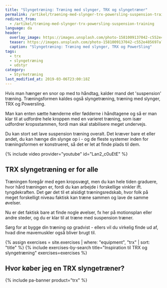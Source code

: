 ```yaml
---
title: "Slyngetræning: Træning med slynger, TRX og slyngetræner"
permalink: /artikel/traening-med-slynger-trx-powersling-suspension-training/
redirect_from:
  - /artikel/træning-med-slynger-trx-powersling-suspension-training
language: da
header:
  overlay_image: https://images.unsplash.com/photo-1581009137042-c552e485697a?ixlib=rb-1.2.1&ixid=eyJhcHBfaWQiOjEyMDd9&auto=format&fit=crop&w=1950&q=80
  teaser: https://images.unsplash.com/photo-1581009137042-c552e485697a?ixlib=rb-1.2.1&ixid=eyJhcHBfaWQiOjEyMDd9&auto=format&fit=crop&w=400&q=80
  caption: "Slyngetræning: Træning med slynger, TRX og PowerSling"
tags:
  - trx
  - slyngetræning
  - udstyr
category:
  - Styrketræning
last_modified_at: 2019-03-06T23:00:18Z
---
```


Hvis man hænger en snor op med to håndtag, kalder mand det 'suspension' træning. Træningsformen kaldes også slyngetræning, træning med slynger, TRX og Powersling.

Man kan enten sætte hænderne eller fødderne i håndtagene og så er man klar til at udfordre hele kroppen med en varieret træning, som især udfordrer kropsstammen, fordi man skal stabilisere meget undervejs.

Du kan stort set lave suspension træning overalt. Det kræver bare et eller andet, du kan hænge din slynge op i - og de fleste systemer inden for træningsformen er konstrueret, så det er let at finde plads til dem.

{% include video provider="youtube" id="Lan2_c0uEtE" %}

## TRX slyngetræning er for alle

Træningen foregår med egen kropsvægt, men du kan hele tiden graduere, hvor hård træningen er, fordi du kan arbejde i forskellige vinkler ift. tyngdekraften. Det gør det til et alsidigt træningsredskab, hvor folk på meget forskelligt niveau faktisk kan træne sammen og lave de samme øvelser.

Nu er det faktisk bare at finde nogle øvelser, fx her på motionsplan eller andre steder, og du er klar til at træne med suspension træner.

Sørg for at bygge din træning op gradvist - ellers vil du virkelig finde ud af, hvad dine mavemuskler også bliver brugt til.

{% assign exercises = site.exercises | where: "equipment", "trx" | sort: "title" %}
{% include exercises-by-search title="Inspiration til TRX og slyngetræning" exercises=exercises %}

## Hvor køber jeg en TRX slyngetræner?

{% include pa-banner product="trx" %}
